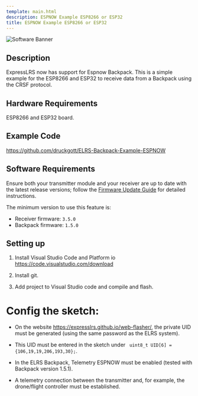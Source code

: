 ```yaml
---
template: main.html
description: ESPNOW Example ESP8266 or ESP32
title: ESPNOW Example ESP8266 or ESP32
---
```


![Software Banner](https://raw.githubusercontent.com/ExpressLRS/ExpressLRS-Hardware/master/img/software.png)

## Description

ExpressLRS now has support for Espnow Backpack. This is a simple example for the ESP8266 and ESP32 to receive data from a Backpack using the CRSF protocol.

## Hardware Requirements

ESP8266 and ESP32 board.

## Example Code

https://github.com/druckgott/ELRS-Backpack-Example-ESPNOW

## Software Requirements

Ensure both your transmitter module and your receiver are up to date with the latest release versions; follow the [Firmware Update Guide](../../quick-start/getting-started/) for detailed instructions.

The minimum version to use this feature is:
- Receiver firmware: `3.5.0`
- Backpack firmware: `1.5.0`

## Setting up

1. Install Visual Studio Code and Platform io https://code.visualstudio.com/download

2. Install git.

3. Add project to Visual Studio code and compile and flash.

# Config the sketch:
 * On the website https://expresslrs.github.io/web-flasher/, the private UID must be generated (using the same password as the ELRS system).
 * This UID must be entered in the sketch under ``` uint8_t UID[6] = {106,19,19,206,193,30};```.

 * In the ELRS Backpack, Telemetry ESPNOW must be enabled (tested with Backpack version 1.5.1).

 * A telemetry connection between the transmitter and, for example, the drone/flight controller must be established.